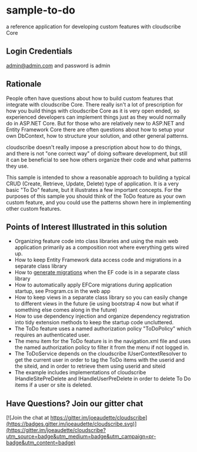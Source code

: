 # sample-to-do

a reference application for developing custom features with cloudscribe Core

## Login Credentials

admin@admin.com and password is admin

## Rationale

People often have questions about how to build custom features that integrate with cloudscribe Core. There really isn't a lot of prescription for how you build things with cloudscribe Core as it is very open ended, so experienced developers can implement things just as they would normally do in ASP.NET Core. But for those who are relatively new to ASP.NET and Entity Framework Core there are often questions about how to setup your own DbContext, how to structure your solution, and other general patterns.

cloudscribe doesn't really impose a prescription about how to do things, and there is not "one correct way" of doing software development, but still it can be beneficial to see how others organize their code and what patterns they use.

This sample is intended to show a reasonable approach to building a typical CRUD (Create, Retrieve, Update, Delete) type of application. It is a very basic "To Do" feature, but it illustrates a few important concepts. For the purposes of this sample you should think of the ToDo feature as your own custom feature, and you could use the patterns shown here in implementing other custom features.


## Points of Interest Illustrated in this solution

* Organizing feature code into class libraries and using the main web application primarily as a composition root where everything gets wired up.
* How to keep Entity Framework data access code and migrations in a separate class library
* How to [generate migrations](/src/acme.ToDo.Data/README.md) when the EF code is in a separate class library
* How to automatically apply EFCore migrations during application startup, see Program.cs in the web app
* How to keep views in a separate class library so you can easily change to different views in the future (ie using bootstrap 4 now but what if something else comes along in the future)
* How to use dependency injection and organize dependency registration into tidy extension methods to keep the startup code uncluttered.
* The ToDo feature uses a named authorization policy "ToDoPolicy" which requires an authenticated user.
* The menu item for the ToDo feature is in the navigation.xml file and uses the named authorization policy to filter it from the menu if not logged in.
* The ToDoService depends on the cloudscribe IUserContextResolver to get the current user in order to tag the ToDo items with the userid and the siteid, and in order to retrieve them using userid and siteid
* The example includes implementations of cloudscribe IHandleSitePreDelete and IHandleUserPreDelete in order to delete To Do items if a user or site is deleted.

## Have Questions? Join our gitter chat

[![Join the chat at https://gitter.im/joeaudette/cloudscribe](https://badges.gitter.im/joeaudette/cloudscribe.svg)](https://gitter.im/joeaudette/cloudscribe?utm_source=badge&utm_medium=badge&utm_campaign=pr-badge&utm_content=badge)